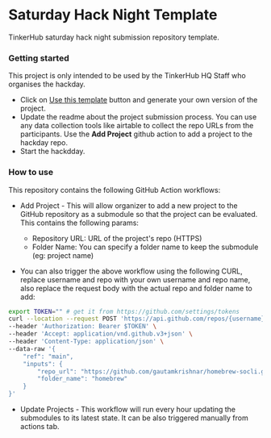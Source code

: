 # Saturday Hack Night Template

TinkerHub saturday hack night submission repository template. 

### Getting started
This project is only intended to be used by the TinkerHub HQ Staff who organises the hackday.
- Click on [Use this template](https://github.com/tinkerhub/saturday-hack-night-template/generate) button and generate your own version of the project. 
- Update the readme about the project submission process. You can use any data collection tools like airtable to collect the repo URLs from the participants. Use the **Add Project** github action to add a project to the hackday repo.
- Start the hackdday.

### How to use
This repository contains the following GitHub Action workflows:
- Add Project - This will allow organizer to add a new project to the GitHub repository as a submodule so that the project can be evaluated. This contains the following params:
    - Repository URL: URL of the project's repo (HTTPS)
    - Folder Name: You can specify a folder name to keep the submodule (eg: project name)

- You can also trigger the above workflow using the following CURL, replace username and repo with your own username and repo name, also replace the request body with the actual repo and folder name to add:
```bash
export TOKEN="" # get it from https://github.com/settings/tokens
curl --location --request POST 'https://api.github.com/repos/{username}/{repo}/actions/workflows/add-project.yml/dispatches' \
--header 'Authorization: Bearer $TOKEN' \
--header 'Accept: application/vnd.github.v3+json' \
--header 'Content-Type: application/json' \
--data-raw '{
    "ref": "main",
    "inputs": {
        "repo_url": "https://github.com/gautamkrishnar/homebrew-socli.git",
        "folder_name": "homebrew"
    }
}'
```
- Update Projects - This workflow will run every hour updating the submodules to its latest state. It can be also triggered manually from actions tab.
